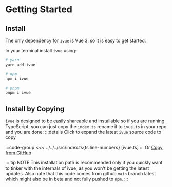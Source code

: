 # Getting Started

## Install

The only dependency for `ivue` is Vue 3, so it is easy to get started.

In your terminal install `ivue` using:
```bash
# yarn
yarn add ivue

# npm
npm i ivue

# pnpm
pnpm i ivue
```

## Install by Copying

`ivue` is designed to be easily shareable and installable so if you are running TypeScript, you can just copy the `index.ts` rename it to 
`ivue.ts` in your repo and you are done:
:::details Click to expand the latest `ivue` source code to copy

:::code-group
<<< ../../../src/index.ts{ts:line-numbers} [ivue.ts]
:::
Or [Copy from GitHub](https://github.com/infinite-system/ivue/blob/main/src/index.ts)

::: tip NOTE
This installation path is recommended only if you quickly want to tinker with the internals of ivue, as you won't be getting the latest updates. Also note that this code comes from github `main` branch latest which might also be in beta and not fully pushed to `npm`.
:::